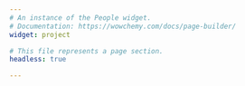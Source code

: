 ```yaml
---
# An instance of the People widget.
# Documentation: https://wowchemy.com/docs/page-builder/
widget: project

# This file represents a page section.
headless: true

---
```

